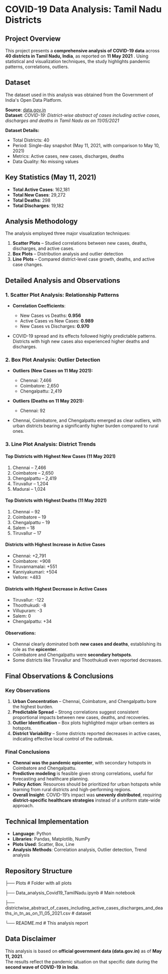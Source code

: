 # COVID-19 Data Analysis: Tamil Nadu Districts

## Project Overview
This project presents a **comprehensive analysis of COVID-19 data** across **40 districts in Tamil Nadu, India**, as reported on **11 May 2021** . Using statistical and visualization techniques, the study highlights pandemic patterns, correlations, outliers.  

## Dataset
The dataset used in this analysis was obtained from the Government of India's Open Data Platform.

**Source**: [data.gov.in](https://www.data.gov.in/resource/covid-19-district-wise-abstract-cases-including-active-cases-discharges-and-deaths-295)  
**Dataset**: *COVID-19: District-wise abstract of cases including active cases, discharges and deaths in Tamil Nadu as on 11/05/2021*  

**Dataset Details:**
- Total Districts: 40  
- Period: Single-day snapshot (May 11, 2021, with comparison to May 10, 2021)  
- Metrics: Active cases, new cases, discharges, deaths  
- Data Quality: No missing values

## Key Statistics (May 11, 2021)
- **Total Active Cases**: 162,181  
- **Total New Cases**: 29,272  
- **Total Deaths**: 298  
- **Total Discharges**: 19,182

## Analysis Methodology
The analysis employed three major visualization techniques:  

1. **Scatter Plots** – Studied correlations between new cases, deaths, discharges, and active cases.  
2. **Box Plots** – Distribution analysis and outlier detection   
3. **Line Plots** – Compared district-level case growth, deaths, and active case changes.

## Detailed Analysis and Observations

### 1. Scatter Plot Analysis: Relationship Patterns
- **Correlation Coefficients**:  
  - New Cases vs Deaths: **0.956**  
  - Active Cases vs New Cases: **0.989**  
  - New Cases vs Discharges: **0.970**  

- COVID-19 spread and its effects followed highly predictable patterns. Districts with high new cases also experienced higher deaths and discharges.

### 2. Box Plot Analysis: Outlier Detection
- **Outliers (New Cases on 11 May 2021):**  
  - Chennai: 7,466  
  - Coimbatore: 2,650  
  - Chengalpattu: 2,419  

- **Outliers (Deaths on 11 May 2021):**  
  - Chennai: 92  

- Chennai, Coimbatore, and Chengalpattu emerged as clear outliers, with urban districts bearing a significantly higher burden compared to rural ones.

### 3. Line Plot Analysis: District Trends

#### Top Districts with Highest New Cases (11 May 2021)
1. Chennai – 7,466  
2. Coimbatore – 2,650  
3. Chengalpattu – 2,419  
4. Tiruvallur – 1,204  
5. Madurai – 1,024  

#### Top Districts with Highest Deaths (11 May 2021)
1. Chennai – 92  
2. Coimbatore – 19  
3. Chengalpattu – 19  
4. Salem – 18  
5. Tiruvallur – 17  

#### Districts with Highest Increase in Active Cases
- Chennai: +2,791  
- Coimbatore: +908  
- Tiruvannamalai: +551  
- Kanniyakumari: +504  
- Vellore: +483  

#### Districts with Highest Decrease in Active Cases
- Tiruvallur: -122  
- Thoothukudi: -8  
- Villupuram: -3  
- Salem: 0  
- Chengalpattu: +34

#### Observations:  
- Chennai clearly dominated both **new cases and deaths**, establishing its role as the **epicenter**.  
- Coimbatore and Chengalpattu were **secondary hotspots**.  
- Some districts like Tiruvallur and Thoothukudi even reported decreases.

## Final Observations & Conclusions

### Key Observations
1. **Urban Concentration** – Chennai, Coimbatore, and Chengalpattu bore the highest burden.  
2. **Predictable Spread** – Strong correlations suggest consistent proportional impacts between new cases, deaths, and recoveries.  
3. **Outlier Identification** – Box plots highlighted major urban centers as hotspots.  
4. **District Variability** – Some districts reported decreases in active cases, indicating effective local control of the outbreak.  

### Final Conclusions
- **Chennai was the pandemic epicenter**, with secondary hotspots in Coimbatore and Chengalpattu.  
- **Predictive modeling** is feasible given strong correlations, useful for forecasting and healthcare planning.  
- **Policy Action**: Resources should be prioritized for urban hotspots while learning from rural districts and high-performing regions.  
- **Overall Insight**: COVID-19’s impact was **unevenly distributed**, requiring **district-specific healthcare strategies** instead of a uniform state-wide approach.  

## Technical Implementation
- **Language**: Python  
- **Libraries**: Pandas, Matplotlib, NumPy  
- **Plots Used**: Scatter, Box, Line  
- **Analysis Methods**: Correlation analysis, Outlier detection, Trend analysis  

## Repository Structure
├── Plots # Folder with all plots

├── Data_analysis_Covid19_TamilNadu.ipynb # Main notebook

├── districtwise_abstract_of_cases_including_active_cases_discharges_and_deaths_in_tn_as_on_11_05_2021.csv # dataset

└── README.md # This analysis report

## Data Disclaimer
This analysis is based on **official government data (data.gov.in)** as of **May 11, 2021**.  
The results reflect the pandemic situation on that specific date during the **second wave of COVID-19 in India**.  
 
